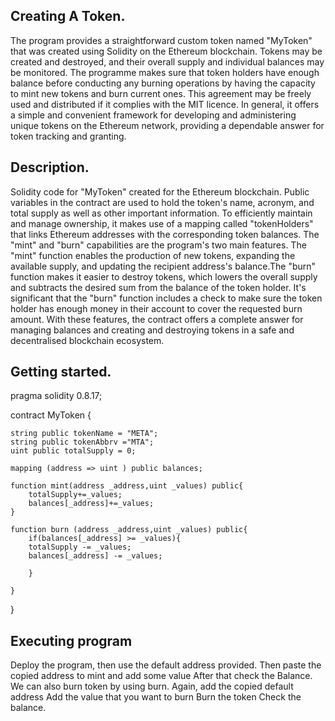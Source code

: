 ## Creating A Token.

The program provides a straightforward custom token named "MyToken" that was created using Solidity on the Ethereum blockchain. Tokens may be created and destroyed, and their overall supply and individual balances may be monitored. The programme makes sure that token holders have enough balance before conducting any burning operations by having the capacity to mint new tokens and burn current ones. This agreement may be freely used and distributed if it complies with the MIT licence. In general, it offers a simple and convenient framework for developing and administering unique tokens on the Ethereum network, providing a dependable answer for token tracking and granting.


## Description.

Solidity code for "MyToken" created for the Ethereum blockchain. Public variables in the contract are used to hold the token's name, acronym, and total supply as well as other important information. To efficiently maintain and manage ownership, it makes use of a mapping called "tokenHolders" that links Ethereum addresses with the corresponding token balances. The "mint" and "burn" capabilities are the program's two main features. The "mint" function enables the production of new tokens, expanding the available supply, and updating the recipient address's balance.The "burn" function makes it easier to destroy tokens, which lowers the overall supply and subtracts the desired sum from the balance of the token holder. It's significant that the "burn" function includes a check to make sure the token holder has enough money in their account to cover the requested burn amount. With these features, the contract offers a complete answer for managing balances and creating and destroying tokens in a safe and decentralised blockchain ecosystem.


## Getting started.


pragma solidity 0.8.17;

contract MyToken {

    string public tokenName = "META";
    string public tokenAbbrv ="MTA";
    uint public totalSupply = 0;

    mapping (address => uint ) public balances;

    function mint(address _address,uint _values) public{
        totalSupply+=_values;
        balances[_address]+=_values;
    }

    function burn (address _address,uint _values) public{
        if(balances[_address] >= _values){
        totalSupply -= _values;
        balances[_address] -= _values;

        }
        
    }
}




## Executing program

Deploy the program, then use the default address provided. Then paste the copied address to mint and add some value After that check the Balance. We can also burn token by using burn. Again, add the copied default address Add the value that you want to burn Burn the token Check the balance.



